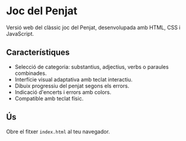 # Joc del Penjat

Versió web del clàssic joc del Penjat, desenvolupada amb HTML, CSS i JavaScript.

## Característiques

- Selecció de categoria: substantius, adjectius, verbs o paraules combinades.
- Interfície visual adaptativa amb teclat interactiu.
- Dibuix progressiu del penjat segons els errors.
- Indicació d'encerts i errors amb colors.
- Compatible amb teclat físic.

## Ús

Obre el fitxer `index.html` al teu navegador.

